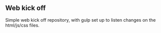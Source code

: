 ## Web kick off

Simple web kick off repository, with gulp set up to listen changes on the html/js/css files.
